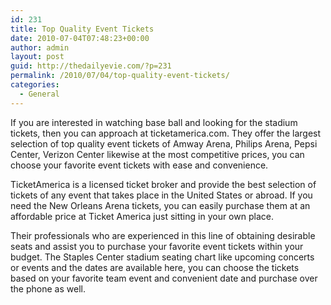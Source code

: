 ```yaml
---
id: 231
title: Top Quality Event Tickets
date: 2010-07-04T07:48:23+00:00
author: admin
layout: post
guid: http://thedailyevie.com/?p=231
permalink: /2010/07/04/top-quality-event-tickets/
categories:
  - General
---
```

If you are interested in watching base ball and looking for the stadium tickets, then you can approach at ticketamerica.com. They offer the largest selection of top quality event tickets of Amway Arena, Philips Arena, Pepsi Center, Verizon Center likewise at the most competitive prices, you can choose your favorite event tickets with ease and convenience.

TicketAmerica is a licensed ticket broker and provide the best selection of tickets of any event that takes place in the United States or abroad. If you need the New Orleans Arena tickets, you can easily purchase them at an affordable price at Ticket America just sitting in your own place.

Their professionals who are experienced in this line of obtaining desirable seats and assist you to purchase your favorite event tickets within your budget. The Staples Center stadium seating chart like upcoming concerts or events and the dates are available here, you can choose the tickets based on your favorite team event and convenient date and purchase over the phone as well.